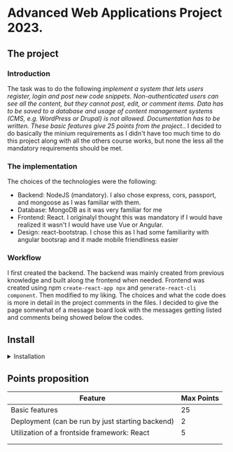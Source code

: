 # Advanced Web Applications Project 2023.


## The project
### Introduction
The task was to do the following _implement a system that lets users register, login and post new code snippets. Non-authenticated users can see all the content, but they cannot post, edit, or comment items. Data has to be saved to a database and usage of content management systems (CMS, e.g. WordPress or Drupal) is not allowed. Documentation has to be written. These basic features give 25 points from the project._.
I decided to do basically the minium requirements as I didn't have too much time to do this project along with all the others course works, but none the less all the mandatory requirements should be met. 
### The implementation
The choices of the technologies were the following:
<ul>
  <li>Backend: NodeJS (mandatory). I also chose express, cors, passport, and mongoose as I was familiar with them.</li>
  <li>Database: MongoDB as it was very familiar for me</li>
  <li>Frontend: React. I originalyl thought this was mandatory if I would have realized it wasn't I would have use Vue or Angular.</li>
  <li>Design: react-bootstrap. I chose this as I had some familiarity with angular bootsrap and it made mobile friendliness easier</li>
</ul>

### Workflow
I first created the backend. The backend was mainly created from previous knowledge and built along the frontend when needed. Frontend was created using npm `create-react-app npx` and `generate-react-cli component`. Then modified to my liking. The choices and what the code does is more in detail in the project comments in the files.
I decided to give the page somewhat of a message board look with the messages getting listed and comments being showed below the codes.

## Install
<details>
  <summary>Installation</summary>
  <br/>
  Make sure you have all the required software installed.
  <ul>
    <li>NodeJS 16 or newer</li>
    <li>MongoDB 5.0 or newer</li>
  </ul>

  1. Clone the git repo to your local machine
    `git clone`
  
  *(or use cli)*
  2. Navigate to the project root and run `npm install`
  
  to get the required backend libraries.
  <details>
    <summary>2.5</summary>
    If you want to run the frontend seperately or run it in dev mode navigate to _adv_web_app_project_ (the frontend directory) and run 
    
    `npm install`
    
  </details>
  
  3. Start mongoDB server if not running already. 


  4. Start the server
  ```
  node app
  ```
  
  App is now running on port localhost:5000 (can be changed in app.js if needed).
</details>

## Points proposition
| Feature                                          | Max Points |
|--------------------------------------------------|------------|
| Basic features                                   | 25         |
| Deployment (can be run by just starting backend) | 2          |
| Utilization of a frontside framework: React                                                | 5          |
|                                                  |            |
|                                                  |            |
